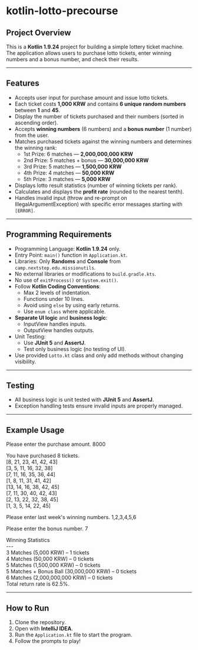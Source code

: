 # kotlin-lotto-precourse

## Project Overview

This is a **Kotlin 1.9.24** project for building a simple lottery ticket machine.  
The application allows users to purchase lotto tickets, enter winning numbers and a bonus number, and check their results.

---

## Features

- Accepts user input for purchase amount and issue lotto tickets.
- Each ticket costs **1,000 KRW** and contains **6 unique random numbers** between **1** and **45**.
- Display the number of tickets purchased and their numbers (sorted in ascending order).
- Accepts **winning numbers** (6 numbers) and a **bonus number** (1 number) from the user.
- Matches purchased tickets against the winning numbers and determines the winning rank:
    - 1st Prize: 6 matches — **2,000,000,000 KRW**
    - 2nd Prize: 5 matches + bonus — **30,000,000 KRW**
    - 3rd Prize: 5 matches — **1,500,000 KRW**
    - 4th Prize: 4 matches — **50,000 KRW**
    - 5th Prize: 3 matches — **5,000 KRW**
- Displays lotto result statistics (number of winning tickets per rank).
- Calculates and displays the **profit rate** (rounded to the nearest tenth).
- Handles invalid input (throw and re-prompt on IllegalArgumentException) with specific error messages starting with `[ERROR]`.

---

## Programming Requirements

- Programming Language: **Kotlin 1.9.24** only.
- Entry Point: `main()` function in `Application.kt`.
- Libraries: Only **Randoms** and **Console** from `camp.nextstep.edu.missionutils`.
- No external libraries or modifications to `build.gradle.kts`.
- No use of `exitProcess()` or `System.exit()`.
- Follow **Kotlin Coding Conventions**:
    - Max 2 levels of indentation.
    - Functions under 10 lines.
    - Avoid using `else` by using early returns.
    - Use `enum class` where applicable.
- **Separate UI logic** and **business logic**:
    - InputView handles inputs.
    - OutputView handles outputs.
- Unit Testing:
    - Use **JUnit 5** and **AssertJ**.
    - Test only business logic (no testing of UI).
- Use provided `Lotto.kt` class and only add methods without changing visibility.

---

## Testing

- All business logic is unit tested with **JUnit 5** and **AssertJ**.
- Exception handling tests ensure invalid inputs are properly managed.

---

## Example Usage

Please enter the purchase amount.
8000

You have purchased 8 tickets. <br>
[8, 21, 23, 41, 42, 43] <br>
[3, 5, 11, 16, 32, 38] <br>
[7, 11, 16, 35, 36, 44] <br>
[1, 8, 11, 31, 41, 42] <br>
[13, 14, 16, 38, 42, 45] <br>
[7, 11, 30, 40, 42, 43] <br>
[2, 13, 22, 32, 38, 45] <br>
[1, 3, 5, 14, 22, 45] 

Please enter last week's winning numbers.
1,2,3,4,5,6

Please enter the bonus number.
7

Winning Statistics <br>
<span>---</span> <br>
3 Matches (5,000 KRW) – 1 tickets <br>
4 Matches (50,000 KRW) – 0 tickets <br>
5 Matches (1,500,000 KRW) – 0 tickets <br>
5 Matches + Bonus Ball (30,000,000 KRW) – 0 tickets <br>
6 Matches (2,000,000,000 KRW) – 0 tickets <br>
Total return rate is 62.5%. <br>

---

## How to Run

1. Clone the repository.
2. Open with **IntelliJ IDEA**.
3. Run the `Application.kt` file to start the program.
4. Follow the prompts to play!



